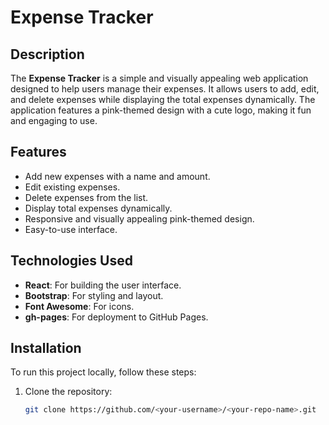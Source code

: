 # Expense Tracker

## Description
The **Expense Tracker** is a simple and visually appealing web application designed to help users manage their expenses. It allows users to add, edit, and delete expenses while displaying the total expenses dynamically. The application features a pink-themed design with a cute logo, making it fun and engaging to use.

## Features
- Add new expenses with a name and amount.
- Edit existing expenses.
- Delete expenses from the list.
- Display total expenses dynamically.
- Responsive and visually appealing pink-themed design.
- Easy-to-use interface.

## Technologies Used
- **React**: For building the user interface.
- **Bootstrap**: For styling and layout.
- **Font Awesome**: For icons.
- **gh-pages**: For deployment to GitHub Pages.

## Installation
To run this project locally, follow these steps:

1. Clone the repository:
   ```bash
   git clone https://github.com/<your-username>/<your-repo-name>.git
